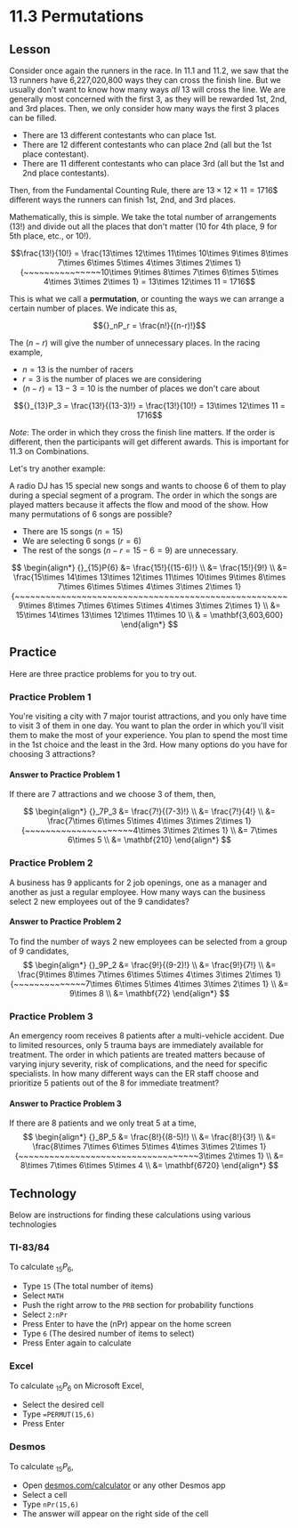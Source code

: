 # 11.3 Permutations

## Lesson
Consider once again the runners in the race. In 11.1 and 11.2, we saw that the 13 runners have 6,227,020,800 ways they can cross the finish line. But we usually don't want to know how many ways *all* 13 will cross the line. We are generally most concerned with the first 3, as they will be rewarded 1st, 2nd, and 3rd places. Then, we only consider how many ways the first 3 places can be filled.
* There are 13 different contestants who can place 1st.
* There are 12 different contestants who can place 2nd (all but the 1st place contestant).
* There are 11 different contestants who can place 3rd (all but the 1st and 2nd place contestants).

Then, from the Fundamental Counting Rule, there are $13\times 12\times 11 = 1716$$ different ways the runners can finish 1st, 2nd, and 3rd places.

Mathematically, this is simple. We take the total number of arrangements (13!) and divide out all the places that don't matter (10 for 4th place, 9 for 5th place, etc., or 10!).

$$\frac{13!}{10!} = \frac{13\times 12\times 11\times 10\times 9\times 8\times 7\times 6\times 5\times 4\times 3\times 2\times 1}{~~~~~~~~~~~~~~~10\times 9\times 8\times 7\times 6\times 5\times 4\times 3\times 2\times 1} = 13\times 12\times 11 = 1716$$

This is what we call a __permutation__, or counting the ways we can arrange a certain number of places. We indicate this as,

$${}_nP_r = \frac{n!}{(n-r)!}$$

The $(n-r)$ will give the number of unnecessary places. In the racing example, 
* $n=13$ is the number of racers
* $r=3$ is the number of places we are considering
* $(n-r) = 13-3 = 10$ is the number of places we don't care about

$${}_{13}P_3 = \frac{13!}{(13-3)!} = \frac{13!}{10!} = 13\times 12\times 11 = 1716$$

*Note*: The order in which they cross the finish line matters. If the order is different, then the participants will get different awards. This is important for 11.3 on Combinations.

Let's try another example:

A radio DJ has 15 special new songs and wants to choose 6 of them to play during a special segment of a program. The order in which the songs are played matters because it affects the flow and mood of the show. How many permutations of 6 songs are possible?
* There are 15 songs ($n=15$)
* We are selecting 6 songs ($r=6$)
* The rest of the songs ($n-r = 15-6 = 9$) are unnecessary.

$$
\begin{align*}
   {}_{15}P{6} &= \frac{15!}{(15-6)!} \\
     &= \frac{15!}{9!} \\
     &= \frac{15\times 14\times 13\times 12\times 11\times 10\times 9\times 8\times 7\times 6\times 5\times 4\times 3\times 2\times 1}{~~~~~~~~~~~~~~~~~~~~~~~~~~~~~~~~~~~~~~~~~~~~~~~~~~~~~9\times 8\times 7\times 6\times 5\times 4\times 3\times 2\times 1} \\
     &= 15\times 14\times 13\times 12\times 11\times 10 \\
     & = \mathbf{3,603,600}
\end{align*}
$$


## Practice
Here are three practice problems for you to try out.

### Practice Problem 1
You're visiting a city with 7 major tourist attractions, and you only have time to visit 3 of them in one day. You want to plan the order in which you'll visit them to make the most of your experience. You plan to spend the most time in the 1st choice and the least in the 3rd. How many options do you have for choosing 3 attractions?

#### Answer to Practice Problem 1
If there are 7 attractions and we choose 3 of them, then,

$$
\begin{align*}
    {}_7P_3 &= \frac{7!}{(7-3)!} \\
            &= \frac{7!}{4!} \\
            &= \frac{7\times 6\times 5\times 4\times 3\times 2\times 1}{~~~~~~~~~~~~~~~~~~~~~4\times 3\times 2\times 1} \\
            &= 7\times 6\times 5 \\
            &= \mathbf{210}
\end{align*}
$$

### Practice Problem 2
A business has 9 applicants for 2 job openings, one as a manager and another as just a regular employee. How many ways can the business select 2 new employees out of the 9 candidates?

#### Answer to Practice Problem 2
To find the number of ways 2 new employees can be selected from a group of 9 candidates,
$$
\begin{align*}
    {}_9P_2 &= \frac{9!}{(9-2)!} \\
            &= \frac{9!}{7!} \\
            &= \frac{9\times 8\times 7\times 6\times 5\times 4\times 3\times 2\times 1}{~~~~~~~~~~~~~~7\times 6\times 5\times 4\times 3\times 2\times 1} \\
            &= 9\times 8 \\
            &= \mathbf{72}
\end{align*}
$$

### Practice Problem 3
An emergency room receives 8 patients after a multi-vehicle accident. Due to limited resources, only 5 trauma bays are immediately available for treatment. The order in which patients are treated matters because of varying injury severity, risk of complications, and the need for specific specialists. In how many different ways can the ER staff choose and prioritize 5 patients out of the 8 for immediate treatment?

#### Answer to Practice Problem 3
If there are 8 patients and we only treat 5 at a time,
$$
\begin{align*}
    {}_8P_5 &= \frac{8!}{(8-5)!} \\
            &= \frac{8!}{3!} \\
            &= \frac{8\times 7\times 6\times 5\times 4\times 3\times 2\times 1}{~~~~~~~~~~~~~~~~~~~~~~~~~~~~~~~~~~~3\times 2\times 1} \\
            &= 8\times 7\times 6\times 5\times 4 \\
            &= \mathbf{6720}
\end{align*}
$$


## Technology
Below are instructions for finding these calculations using various technologies

### TI-83/84
To calculate ${}_{15}P_6$,
* Type `15` (The total number of items)
* Select `MATH`
* Push the right arrow to the `PRB` section for probability functions
* Select `2:nPr`
* Press Enter to have the (nPr) appear on the home screen
* Type `6` (The desired number of items to select)
* Press Enter again to calculate

### Excel
To calculate ${}_{15}P_6$ on Microsoft Excel,
* Select the desired cell
* Type `=PERMUT(15,6)`
* Press Enter

### Desmos
To calculate ${}_{15}P_6$,
* Open [desmos.com/calculator](https://www.desmos.com/calculator) or any other Desmos app
* Select a cell
* Type `nPr(15,6)`
* The answer will appear on the right side of the cell